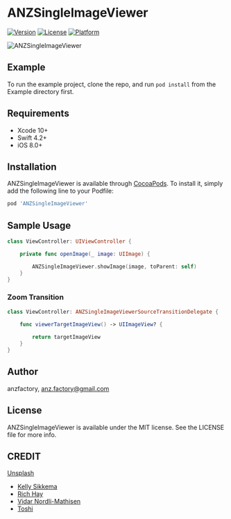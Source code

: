 # ANZSingleImageViewer

[![Version](https://img.shields.io/cocoapods/v/ANZSingleImageViewer.svg?style=flat)](https://cocoapods.org/pods/ANZSingleImageViewer)
[![License](https://img.shields.io/cocoapods/l/ANZSingleImageViewer.svg?style=flat)](https://cocoapods.org/pods/ANZSingleImageViewer)
[![Platform](https://img.shields.io/cocoapods/p/ANZSingleImageViewer.svg?style=flat)](https://cocoapods.org/pods/ANZSingleImageViewer)

![ANZSingleImageViewer](https://github.com/anzfactory/ANZSingleImageViewer/blob/master/ScreenShots/screenshot.gif)

## Example

To run the example project, clone the repo, and run `pod install` from the Example directory first.

## Requirements

- Xcode 10+
- Swift 4.2+
- iOS 8.0+

## Installation

ANZSingleImageViewer is available through [CocoaPods](https://cocoapods.org). To install
it, simply add the following line to your Podfile:

```ruby
pod 'ANZSingleImageViewer'
```

## Sample Usage

```swift
class ViewController: UIViewController {

    private func openImage(_ image: UIImage) {

        ANZSingleImageViewer.showImage(image, toParent: self)
    }
}
```

### Zoom Transition

```swift
class ViewController: ANZSingleImageViewerSourceTransitionDelegate {

    func viewerTargetImageView() -> UIImageView? {
        
        return targetImageView
    }
}
```

## Author

anzfactory, anz.factory@gmail.com

## License

ANZSingleImageViewer is available under the MIT license. See the LICENSE file for more info.

## CREDIT

[Unsplash](https://unsplash.com/)

- [Kelly Sikkema](https://unsplash.com/@kellysikkema)
- [Rich Hay](https://unsplash.com/@richexploration)
- [Vidar Nordli-Mathisen](https://unsplash.com/@vidarnm)
- [Toshi](https://unsplash.com/@toshidog)